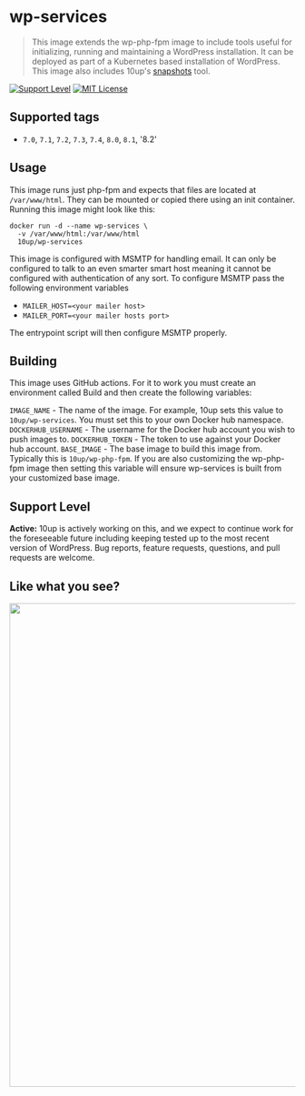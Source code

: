 # wp-services

> This image extends the wp-php-fpm image to include tools useful for initializing, running and maintaining a WordPress installation. It can be deployed as part of a Kubernetes based installation of WordPress. This image also includes 10up's [snapshots](https://github.com/10up/snapshots/releases) tool.

[![Support Level](https://img.shields.io/badge/support-active-green.svg)](#support-level) [![MIT License](https://img.shields.io/github/license/10up/wp-php-fpm-dev.svg)](https://github.com/10up/wp-php-fpm-dev/blob/master/LICENSE)

## Supported tags

* `7.0`, `7.1`, `7.2`, `7.3`, `7.4`, `8.0`, `8.1`, '8.2'

## Usage

This image runs just php-fpm and expects that files are located at `/var/www/html`. They can be mounted or copied there using an init container. Running this image might look like this:

```
docker run -d --name wp-services \
  -v /var/www/html:/var/www/html
  10up/wp-services
```

This image is configured with MSMTP for handling email. It can only be configured to talk to an even smarter smart host meaning it cannot be configured with authentication of any sort. To configure MSMTP pass the following environment variables

* `MAILER_HOST=<your mailer host>`
* `MAILER_PORT=<your mailer hosts port>`

The entrypoint script will then configure MSMTP properly.

## Building

This image uses GitHub actions. For it to work you must create an environment called Build and then create the following variables:

`IMAGE_NAME` - The name of the image. For example, 10up sets this value to `10up/wp-services`. You must set this to your own Docker hub namespace.
`DOCKERHUB_USERNAME` - The username for the Docker hub account you wish to push images to.
`DOCKERHUB_TOKEN` - The token to use against your Docker hub account.
`BASE_IMAGE` - The base image to build this image from. Typically this is `10up/wp-php-fpm`. If you are also customizing the wp-php-fpm image then setting this variable will ensure wp-services is built from your customized base image.

## Support Level

**Active:** 10up is actively working on this, and we expect to continue work for the foreseeable future including keeping tested up to the most recent version of WordPress.  Bug reports, feature requests, questions, and pull requests are welcome.

## Like what you see?

<p align="center">
<a href="http://10up.com/contact/"><img src="https://10up.com/uploads/2016/10/10up-Github-Banner.png" width="850"></a>
</p>

